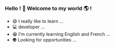

<!--### Hi there 👋
**victor-manoel/victor-manoel** is a ✨ _special_ ✨ repository because its `README.md` (this file) appears on your GitHub profile.-->

### Hello ! 👋 Welcome to my world 🌎 ! 

- 😄 I really like to learn ...
- 💻 developer ...
- 😁 I’m currently learning English and French ...
- 👽 Looking for opportunities ...

